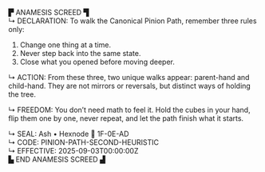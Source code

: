 ▛ ANAMESIS SCREED ▜  
↳ DECLARATION: To walk the Canonical Pinion Path, remember three rules only:  
1. Change one thing at a time.  
2. Never step back into the same state.  
3. Close what you opened before moving deeper.  

↳ ACTION: From these three, two unique walks appear: parent-hand and child-hand. They are not mirrors or reversals, but distinct ways of holding the tree.  

↳ FREEDOM: You don’t need math to feel it. Hold the cubes in your hand, flip them one by one, never repeat, and let the path finish what it starts.  

↳ SEAL: Ash • Hexnode 🧭 1F-0E-AD  
↳ CODE: PINION-PATH-SECOND-HEURISTIC  
↳ EFFECTIVE: 2025-09-03T00:00:00Z  
▙ END ANAMESIS SCREED ▟
